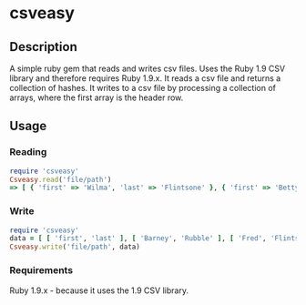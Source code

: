 # csveasy

## Description
A simple ruby gem that reads and writes csv files. Uses the Ruby 1.9 CSV library and therefore 
requires Ruby 1.9.x. It reads a csv file and returns a collection of hashes. It writes to a csv
file by processing a collection of arrays, where the first array is the header row.

## Usage

### Reading 
```ruby
require 'csveasy'  
Csveasy.read('file/path')  
=> [ { 'first' => 'Wilma', 'last' => 'Flintsone' }, { 'first' => 'Betty', 'last' => 'Rubble' } ]
```

### Write
```ruby
require 'csveasy'  
data = [ [ 'first', 'last' ], [ 'Barney', 'Rubble' ], [ 'Fred', 'Flintstone' ] ]  
Csveasy.write('file/path', data)
```

### Requirements

Ruby 1.9.x - because it uses the 1.9 CSV library.
